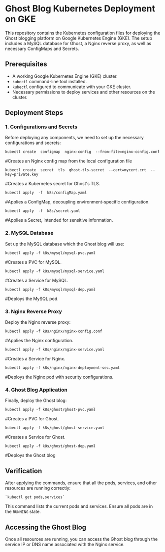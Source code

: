 
# Ghost Blog Kubernetes Deployment on GKE

This repository contains the Kubernetes configuration files for deploying the Ghost blogging platform on Google Kubernetes Engine (GKE). The setup includes a MySQL database for Ghost, a Nginx reverse proxy, as well as necessary ConfigMaps and Secrets.

## Prerequisites

-   A working Google Kubernetes Engine (GKE) cluster.
-   `kubectl` command-line tool installed.
-   `kubectl` configured to communicate with your GKE cluster.
-   Necessary permissions to deploy services and other resources on the cluster.


## Deployment Steps

  

### 1. Configurations and Secrets

Before deploying any components, we need to set up the necessary configurations and secrets:


    kubectl create  configmap  nginx-config  --from-file=nginx-config.conf 

#Creates  an  Nginx  config  map  from  the local  configuration  file

    kubectl create  secret  tls  ghost-tls-secret  --cert=mycert.crt  --key=private.key
#Creates  a  Kubernetes  secret  for Ghost's TLS.
    
    kubectl apply  -f  k8s/configMap.yaml
#Applies a ConfigMap, decoupling environment-specific configuration.
    
    kubectl apply  -f  k8s/secret.yaml
#Applies a Secret, intended for sensitive information.
  

  

### 2. MySQL Database

Set up the MySQL database which the Ghost blog will use:

    kubectl apply -f k8s/mysql/mysql-pvc.yaml
   #Creates a PVC for MySQL.
    
    kubectl apply -f k8s/mysql/mysql-service.yaml
   #Creates a Service for MySQL.
    
    kubectl apply -f k8s/mysql/mysql-dep.yaml
   #Deploys the MySQL pod.


### 3. Nginx Reverse Proxy

Deploy the Nginx reverse proxy:


    kubectl apply -f k8s/nginx/nginx-config.conf
   #Applies the Nginx configuration.
    
    kubectl apply -f k8s/nginx/nginx-service.yaml
   #Creates a Service for Nginx.
    
    kubectl apply -f k8s/nginx/nginx-deployment-sec.yaml
   #Deploys the Nginx pod with security configurations.
  

### 4. Ghost Blog Application

Finally, deploy the Ghost blog:

    kubectl apply -f k8s/ghost/ghost-pvc.yaml
#Creates a PVC for Ghost.    
    
    kubectl apply -f k8s/ghost/ghost-service.yaml
#Creates a Service for Ghost.  
    
    kubectl apply -f k8s/ghost/ghost-dep.yaml
#Deploys the Ghost blog


## Verification

After applying the commands, ensure that all the pods, services, and other resources are running correctly:

    `kubectl get pods,services` 

This command lists the current pods and services. Ensure all pods are in the `RUNNING` state.

## Accessing the Ghost Blog

Once all resources are running, you can access the Ghost blog through the service IP or DNS name associated with the Nginx service.